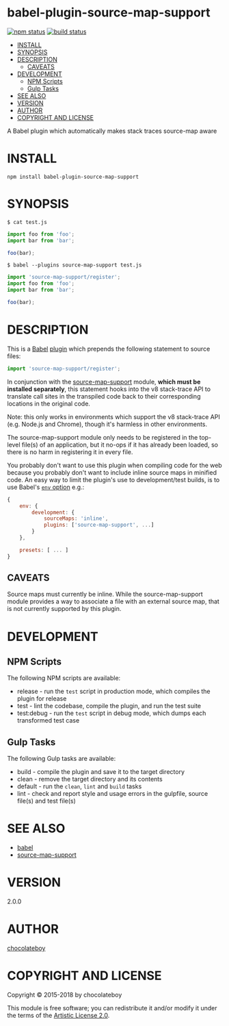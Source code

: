 # babel-plugin-source-map-support

[![npm status](http://img.shields.io/npm/v/babel-plugin-source-map-support.svg)](https://www.npmjs.org/package/babel-plugin-source-map-support)
[![build status](https://secure.travis-ci.org/chocolateboy/babel-plugin-source-map-support.svg)](http://travis-ci.org/chocolateboy/babel-plugin-source-map-support)

- [INSTALL](#install)
- [SYNOPSIS](#synopsis)
- [DESCRIPTION](#description)
  - [CAVEATS](#caveats)
- [DEVELOPMENT](#development)
  - [NPM Scripts](#npm-scripts)
  - [Gulp Tasks](#gulp-tasks)
- [SEE ALSO](#see-also)
- [VERSION](#version)
- [AUTHOR](#author)
- [COPYRIGHT AND LICENSE](#copyright-and-license)

A Babel plugin which automatically makes stack traces source-map aware

# INSTALL

    npm install babel-plugin-source-map-support

# SYNOPSIS

`$ cat test.js`

```javascript
import foo from 'foo';
import bar from 'bar';

foo(bar);
```

`$ babel --plugins source-map-support test.js`

```javascript
import 'source-map-support/register';
import foo from 'foo';
import bar from 'bar';

foo(bar);
```

# DESCRIPTION

This is a [Babel](https://www.npmjs.com/package/babel) [plugin](https://babeljs.io/docs/advanced/plugins/)
which prepends the following statement to source files:

```javascript
import 'source-map-support/register';
```

In conjunction with the [source-map-support](https://www.npmjs.com/package/source-map-support)
module, **which must be installed separately**, this statement hooks into the v8 stack-trace API to
translate call sites in the transpiled code back to their corresponding locations in
the original code.

Note: this only works in environments which support the v8 stack-trace API (e.g. Node.js and Chrome),
though it's harmless in other environments.

The source-map-support module only needs to be registered in the top-level file(s) of an application,
but it no-ops if it has already been loaded, so there is no harm in registering it in every file.

You probably don't want to use this plugin when compiling code for the web because you probably don't
want to include inline source maps in minified code. An easy way to limit the plugin's use to
development/test builds, is to use Babel's [`env` option](https://babeljs.io/docs/usage/babelrc/#env-option) e.g.:

```javascript
{
    env: {
        development: {
            sourceMaps: 'inline',
            plugins: ['source-map-support', ...]
        }
    },

    presets: [ ... ]
}
```

## CAVEATS

Source maps must currently be inline. While the source-map-support module provides a way
to associate a file with an external source map, that is not currently supported by
this plugin.

# DEVELOPMENT

## NPM Scripts

The following NPM scripts are available:

* release - run the `test` script in production mode, which compiles the plugin for release
* test - lint the codebase, compile the plugin, and run the test suite
* test:debug - run the `test` script in debug mode, which dumps each transformed test case

## Gulp Tasks

The following Gulp tasks are available:

* build - compile the plugin and save it to the target directory
* clean - remove the target directory and its contents
* default - run the `clean`, `lint` and `build` tasks
* lint - check and report style and usage errors in the gulpfile, source file(s) and test file(s)

# SEE ALSO

* [babel](https://www.npmjs.com/package/babel)
* [source-map-support](https://www.npmjs.com/package/source-map-support)

# VERSION

2.0.0

# AUTHOR

[chocolateboy](mailto:chocolate@cpan.org)

# COPYRIGHT AND LICENSE

Copyright © 2015-2018 by chocolateboy

This module is free software; you can redistribute it and/or modify it under the
terms of the [Artistic License 2.0](http://www.opensource.org/licenses/artistic-license-2.0.php).
